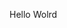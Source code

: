 Hello Wolrd











































































































































































































































































































































































































































































































































































































































































































































































































































































































































































































































































































































































































































































































































































































































































































































































































































































































































































































































































































































































































































































































































































































































































































































































































































































































































































































































































































































































































































































































































































































































































































































































































































































































































































































































































































































































































































































